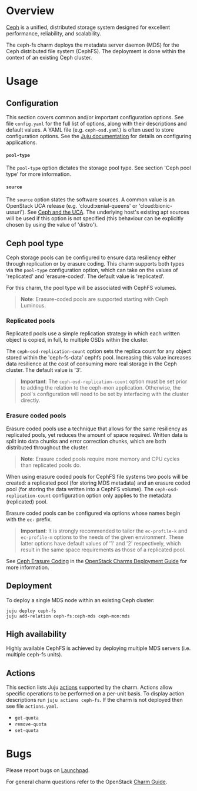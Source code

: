 # Overview

[Ceph][ceph-upstream] is a unified, distributed storage system designed for
excellent performance, reliability, and scalability.

The ceph-fs charm deploys the metadata server daemon (MDS) for the Ceph
distributed file system (CephFS). The deployment is done within the context of
an existing Ceph cluster.

# Usage

## Configuration

This section covers common and/or important configuration options. See file
`config.yaml` for the full list of options, along with their descriptions and
default values. A YAML file (e.g. `ceph-osd.yaml`) is often used to store
configuration options. See the [Juju documentation][juju-docs-config-apps] for
details on configuring applications.

#### `pool-type`

The `pool-type` option dictates the storage pool type. See section 'Ceph pool
type' for more information.

#### `source`

The `source` option states the software sources. A common value is an OpenStack
UCA release (e.g. 'cloud:xenial-queens' or 'cloud:bionic-ussuri'). See [Ceph
and the UCA][cloud-archive-ceph]. The underlying host's existing apt sources
will be used if this option is not specified (this behaviour can be explicitly
chosen by using the value of 'distro').

## Ceph pool type

Ceph storage pools can be configured to ensure data resiliency either through
replication or by erasure coding. This charm supports both types via the
`pool-type` configuration option, which can take on the values of 'replicated'
and 'erasure-coded'. The default value is 'replicated'.

For this charm, the pool type will be associated with CephFS volumes.

> **Note**: Erasure-coded pools are supported starting with Ceph Luminous.

### Replicated pools

Replicated pools use a simple replication strategy in which each written object
is copied, in full, to multiple OSDs within the cluster.

The `ceph-osd-replication-count` option sets the replica count for any object
stored within the 'ceph-fs-data' cephfs pool. Increasing this value increases
data resilience at the cost of consuming more real storage in the Ceph cluster.
The default value is '3'.

> **Important**: The `ceph-osd-replication-count` option must be set prior to
  adding the relation to the ceph-mon application. Otherwise, the pool's
  configuration will need to be set by interfacing with the cluster directly.

### Erasure coded pools

Erasure coded pools use a technique that allows for the same resiliency as
replicated pools, yet reduces the amount of space required. Written data is
split into data chunks and error correction chunks, which are both distributed
throughout the cluster.

> **Note**: Erasure coded pools require more memory and CPU cycles than
  replicated pools do.

When using erasure coded pools for CephFS file systems two pools will be
created: a replicated pool (for storing MDS metadata) and an erasure coded pool
(for storing the data written into a CephFS volume). The
`ceph-osd-replication-count` configuration option only applies to the metadata
(replicated) pool.

Erasure coded pools can be configured via options whose names begin with the
`ec-` prefix.

> **Important**: It is strongly recommended to tailor the `ec-profile-k` and
  `ec-profile-m` options to the needs of the given environment. These latter
  options have default values of '1' and '2' respectively, which result in the
  same space requirements as those of a replicated pool.

See [Ceph Erasure Coding][cdg-ceph-erasure-coding] in the [OpenStack Charms
Deployment Guide][cdg] for more information.

## Deployment

To deploy a single MDS node within an existing Ceph cluster:

    juju deploy ceph-fs
    juju add-relation ceph-fs:ceph-mds ceph-mon:mds

## High availability

Highly available CephFS is achieved by deploying multiple MDS servers (i.e.
multiple ceph-fs units).

## Actions

This section lists Juju [actions][juju-docs-actions] supported by the charm.
Actions allow specific operations to be performed on a per-unit basis. To
display action descriptions run `juju actions ceph-fs`. If the charm is not
deployed then see file `actions.yaml`.

* `get-quota`
* `remove-quota`
* `set-quota`

# Bugs

Please report bugs on [Launchpad][lp-bugs-charm-ceph-fs].

For general charm questions refer to the OpenStack [Charm Guide][cg].

<!-- LINKS -->

[cg]: https://docs.openstack.org/charm-guide
[cdg]: https://docs.openstack.org/project-deploy-guide/charm-deployment-guide
[ceph-upstream]: https://ceph.io
[juju-docs-actions]: https://jaas.ai/docs/actions
[juju-docs-config-apps]: https://juju.is/docs/configuring-applications
[lp-bugs-charm-ceph-fs]: https://bugs.launchpad.net/charm-ceph-fs/+filebug
[cloud-archive-ceph]: https://wiki.ubuntu.com/OpenStack/CloudArchive#Ceph_and_the_UCA
[cdg-ceph-erasure-coding]: https://docs.openstack.org/project-deploy-guide/charm-deployment-guide/latest/app-erasure-coding.html
